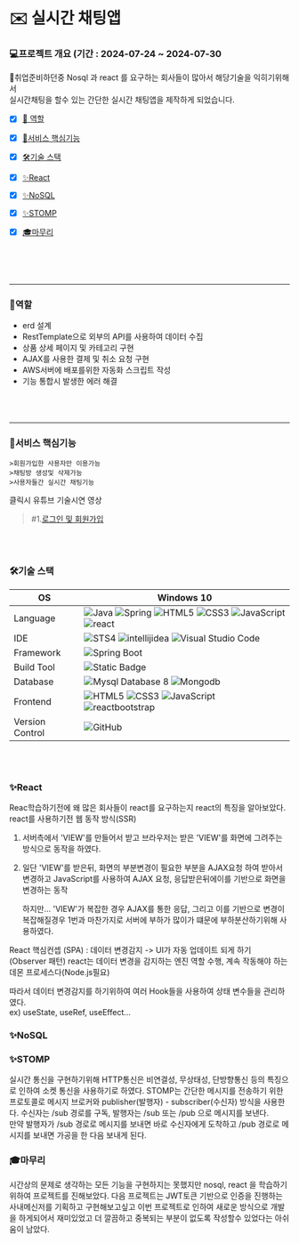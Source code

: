 
# ✉️ 실시간 채팅앱 <br/>

### 💻프로젝트 개요 (기간 : 2024-07-24 ~ 2024-07-30
💬취업준비하던중 Nosql 과 react 를 요구하는 회사들이 많아서 해당기술을 익히기위해서    
 실시간채팅을 할수 있는 간단한 실시간 채팅앱을 제작하게 되었습니다.
- [x] [🍾 역할](#역할)
- [x] [🎯서비스 핵심기능](#서비스-핵심기능)
- [x] [🛠기술 스택](#기술-스택)
- [x] [✨React](#react)
- [x] [✨NoSQL](#nosql)
- [x] [✨STOMP](#stomp) 
- [x] [🎓마무리](#마무리) 


<br/><br/><br/>
<hr/>

### 🍾역할 
-  erd 설계  
-  RestTemplate으로 외부의 API를 사용하여 데이터 수집  
-  상품 상세 페이지 및 카테고리 구현   
-  AJAX를 사용한 결제 및 취소 요청 구현   
-  AWS서버에 배포를위한 자동화 스크립트 작성     
-  기능 통합시 발생한 에러 해결     
 <br/><br/><br/>
<hr/>


### 🎯서비스 핵심기능
```
>회원가입한 사용자만 이용가능
>채팅방 생성및 삭제가능
>사용자들간 실시간 채팅기능
```
클릭시 유튜브 기술시연 영상   
   
 >#1.[로그인 및 회원가입](https://youtu.be/vDreVqhy6dY)    

<br/><br/>
### 🛠기술 스택
OS | Windows 10
--- | --- |
Language | ![Java](https://img.shields.io/badge/JAVA-000?style=for-the-badge&logo=java&logoColor=white) ![Spring](https://img.shields.io/badge/Spring-000?style=for-the-badge&logo=spring&logoColor=white) ![HTML5](https://img.shields.io/badge/html5-000?style=for-the-badge&logo=html5&logoColor=white) ![CSS3](https://img.shields.io/badge/css3-000?style=for-the-badge&logo=css3&logoColor=white) ![JavaScript](https://img.shields.io/badge/javascript-000?style=for-the-badge&logo=javascript&logoColor=white) ![react](https://img.shields.io/badge/React-61DAFB?style=for-the-badge)
IDE | ![STS4](https://img.shields.io/badge/STS4-000?style=for-the-badge&logo=spring&logoColor=white) ![intellijidea](https://img.shields.io/badge/Intellij-000?style=for-the-badge&logo=intellijidea&logoColor=white) ![Visual Studio Code](https://img.shields.io/badge/Visual%20Studio%20Code-000?style=for-the-badge&logo=visualstudiocode&logoColor=white)
Framework | ![Spring Boot](https://img.shields.io/badge/Spring%20Boot-6DB33F?style=for-the-badge&logo=springboot&logoColor=white) 
Build Tool | ![Static Badge](https://img.shields.io/badge/Gradle-%2302303A?style=for-the-badge)
Database | ![Mysql Database 8](https://img.shields.io/badge/MySql-F80000?style=for-the-badge) ![Mongodb](https://img.shields.io/badge/Mongodb-47A248?style=for-the-badge)
Frontend | ![HTML5](https://img.shields.io/badge/html5-E34F26?style=for-the-badge&logo=html5&logoColor=white) ![CSS3](https://img.shields.io/badge/css3-1572B6?style=for-the-badge&logo=css3&logoColor=white) ![JavaScript](https://img.shields.io/badge/javascript-F7DF1E?style=for-the-badge&logo=javascript&logoColor=black) ![reactbootstrap](https://img.shields.io/badge/reactbootstrap-41E0FD?style=for-the-badge&logo=reactbootstrap&logoColor=black)
Version Control | ![GitHub](https://img.shields.io/badge/GitHub-181717?style=for-the-badge&logo=GitHub&logoColor=white) |   

<br/><br/>
### ✨React
Reac학습하기전에 왜 많은 회사들이 react를 요구하는지 react의 특징을 알아보았다. 
react를 사용하기전 웹 동작 방식(SSR)
1. 서버측에서 'VIEW'를 만들어서 받고 브라우저는 받은 'VIEW'를 화면에 그려주는 방식으로 동작을 하였다.   
2. 일단 'VIEW'를 받은뒤, 화면의 부분변경이 필요한 부분을 AJAX요청 하여 받아서 변경하고 JavaScript를 사용하여
   AJAX 요청, 응답받은뒤에이를 기반으로 화면을 변경하는 동작

   하지만...
   'VIEW'가 복잡한 경우 AJAX를 통한 응답, 그리고 이를 기반으로 변경이 복잡해질경우 1번과 마찬가지로 서버에 부하가 많이가
   떄문에 부하분산하기위해 사용하였다.

React 핵심컨셉 (SPA) : 데이터 변경감지 -> UI가 자동 업데이트 되게 하기 (Observer 패턴) react는 데이터 변경을 감지하는 엔진 역할 수행, 계속 작동해야 하는 데몬 프로세스다(Node.js필요) 

따라서 데이터 변경감지를 하기위하여 여러 Hook들을 사용하여 상태 변수들을 관리하였다.      
ex) useState, useRef, useEffect...

### ✨NoSQL

### ✨STOMP
실시간 통신을 구현하기위해 HTTP통신은 비연결성, 무상태성, 단방향통신 등의 특징으로 인하여 소켓 통신을 사용하기로 하였다.
STOMP는 간단한 메시지를 전송하기 위한 프로토콜로 메시지 브로커와 publisher(발행자) - subscriber(수신자) 방식을 사용한다.
수신자는 /sub 경로를 구독, 발행자는 /sub 또는 /pub 으로 메시지를 보낸다.   
만약 발행자가 /sub 경로로 메시지를 보내면 바로 수신자에게 도착하고 /pub 경로로 메시지를 보내면 가공을 한 다음 보내게 된다.


### 🎓마무리
시간상의 문제로 생각하는 모든 기능을 구현하지는 못했지만 nosql, react 을 학습하기위하여 프로젝트를 진해보았다. 
다음 프로젝트는 JWT토큰 기반으로 인증을 진행하는 사내메신저를 기획하고 구현해보고싶고 이번 프로젝트로 인하여
새로운 방식으로 개발을 하게되어서 재미있었고 더 깔끔하고 중복되는 부분이 없도록 작성할수 있었다는 아쉬움이 남았다.



